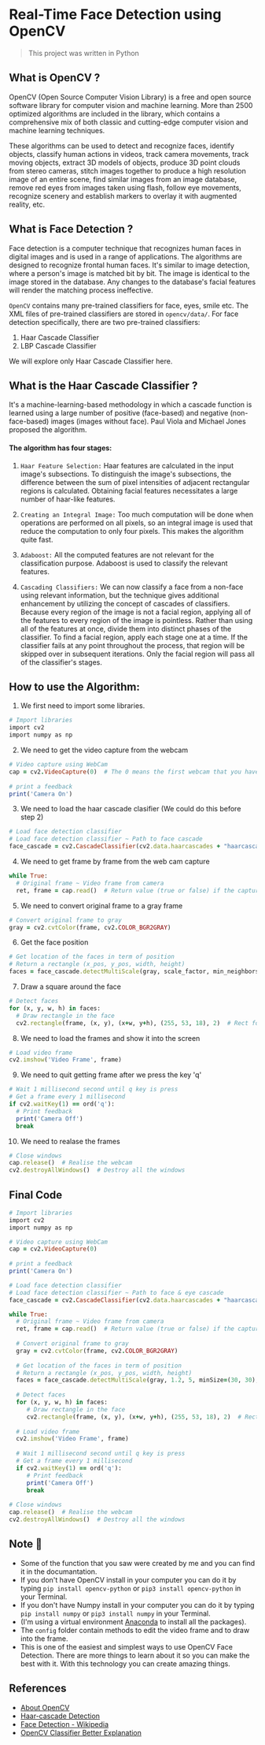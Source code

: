 # Real-Time Face Detection using OpenCV
> This project was written in Python
## What is OpenCV ?
OpenCV (Open Source Computer Vision Library) is a free and open source software library for computer vision and machine learning. More than 2500 optimized algorithms are included in the library, which contains a comprehensive mix of both classic and cutting-edge computer vision and machine learning techniques. 

These algorithms can be used to detect and recognize faces, identify objects, classify human actions in videos, track camera movements, track moving objects, extract 3D models of objects, produce 3D point clouds from stereo cameras, stitch images together to produce a high resolution image of an entire scene, find similar images from an image database, remove red eyes from images taken using flash, follow eye movements, recognize scenery and establish markers to overlay it with augmented reality, etc.

## What is Face Detection ?
Face detection is a computer technique that recognizes human faces in digital images and is used in a range of applications. The algorithms are designed to recognize frontal human faces. It's similar to image detection, where a person's image is matched bit by bit. The image is identical to the image stored in the database. Any changes to the database's facial features will render the matching process ineffective.

```OpenCV``` contains many pre-trained classifiers for face, eyes, smile etc. The XML files of pre-trained classifiers are stored in ```opencv/data/```. For face detection specifically, there are two pre-trained classifiers:

1. Haar Cascade Classifier
2. LBP Cascade Classifier

We will explore only Haar Cascade Classifier here.

## What is the Haar Cascade Classifier ?

It's a machine-learning-based methodology in which a cascade function is learned using a large number of positive (face-based) and negative (non-face-based) images (images without face). Paul Viola and Michael Jones proposed the algorithm.

#### The algorithm has four stages:

1. ```Haar Feature Selection:``` Haar features are calculated in the input image's subsections. To distinguish the image's subsections, the difference between the sum of pixel intensities of adjacent rectangular regions is calculated. Obtaining facial features necessitates a large number of haar-like features.

2. ```Creating an Integral Image:``` Too much computation will be done when operations are performed on all pixels, so an integral image is used that reduce the computation to only four pixels. This makes the algorithm quite fast.

3. ```Adaboost:``` All the computed features are not relevant for the classification purpose. Adaboost is used to classify the relevant features.

4. ```Cascading Classifiers:``` We can now classify a face from a non-face using relevant information, but the technique gives additional enhancement by utilizing the concept of cascades of classifiers. Because every region of the image is not a facial region, applying all of the features to every region of the image is pointless. Rather than using all of the features at once, divide them into distinct phases of the classifier. To find a facial region, apply each stage one at a time. If the classifier fails at any point throughout the process, that region will be skipped over in subsequent iterations. Only the facial region will pass all of the classifier's stages.

## How to use the Algorithm:
1. We first need to import some libraries.
```ruby
# Import libraries
import cv2
import numpy as np
```
2. We need to get the video capture from the webcam
```ruby
# Video capture using WebCam
cap = cv2.VideoCapture(0)  # The 0 means the first webcam that you have, if you have more webcam that you want to use you could put 1, 2, or 3... 
        
# print a feedback
print('Camera On')
```
3. We need to load the haar cascade clasifier (We could do this before step 2)
```ruby
# Load face detection classifier
# Load face detection classifier ~ Path to face cascade
face_cascade = cv2.CascadeClassifier(cv2.data.haarcascades + "haarcascade_frontalface_default.xml")  # Pre train model
```
4. We need to get frame by frame from the web cam capture
```ruby
while True:
  # Original frame ~ Video frame from camera
  ret, frame = cap.read()  # Return value (true or false) if the capture work, video frame
```
5. We need to convert original frame to a gray frame
```ruby
# Convert original frame to gray
gray = cv2.cvtColor(frame, cv2.COLOR_BGR2GRAY)
```
6. Get the face position
```ruby
# Get location of the faces in term of position
# Return a rectangle (x_pos, y_pos, width, height)
faces = face_cascade.detectMultiScale(gray, scale_factor, min_neighbors, minSize=(30, 30), flags=cv2.CASCADE_SCALE_IMAGE)  
```
7. Draw a square around the face
```ruby
# Detect faces
for (x, y, w, h) in faces:
  # Draw rectangle in the face
  cv2.rectangle(frame, (x, y), (x+w, y+h), (255, 53, 18), 2)  # Rect for the face
```
8. We need to load the frames and show it into the screen
```ruby
# Load video frame
cv2.imshow('Video Frame', frame)
```
9. We need to quit getting frame after we press the key 'q'
```ruby
# Wait 1 millisecond second until q key is press
# Get a frame every 1 millisecond
if cv2.waitKey(1) == ord('q'):
  # Print feedback
  print('Camera Off')
  break
```
10. We need to realase the frames
```ruby
# Close windows
cap.release()  # Realise the webcam
cv2.destroyAllWindows()  # Destroy all the windows
```

## Final Code
```ruby
# Import libraries
import cv2
import numpy as np

# Video capture using WebCam
cap = cv2.VideoCapture(0)
        
# print a feedback
print('Camera On')

# Load face detection classifier
# Load face detection classifier ~ Path to face & eye cascade
face_cascade = cv2.CascadeClassifier(cv2.data.haarcascades + "haarcascade_frontalface_default.xml")  # Pre train model

while True:
  # Original frame ~ Video frame from camera
  ret, frame = cap.read()  # Return value (true or false) if the capture work, video frame
  
  # Convert original frame to gray
  gray = cv2.cvtColor(frame, cv2.COLOR_BGR2GRAY)
  
  # Get location of the faces in term of position
  # Return a rectangle (x_pos, y_pos, width, height)
  faces = face_cascade.detectMultiScale(gray, 1.2, 5, minSize=(30, 30), flags=cv2.CASCADE_SCALE_IMAGE) 
  
  # Detect faces
  for (x, y, w, h) in faces:
     # Draw rectangle in the face
     cv2.rectangle(frame, (x, y), (x+w, y+h), (255, 53, 18), 2)  # Rect for the face
     
  # Load video frame
  cv2.imshow('Video Frame', frame)
  
  # Wait 1 millisecond second until q key is press
  # Get a frame every 1 millisecond
  if cv2.waitKey(1) == ord('q'):
     # Print feedback
     print('Camera Off')
     break
     
# Close windows
cap.release()  # Realise the webcam
cv2.destroyAllWindows()  # Destroy all the windows
```

## Note :pencil:
* Some of the function that you saw were created by me and you can find it in the documantation.
* If you don't have OpenCV install in your computer you can do it by typing ```pip install opencv-python``` or ```pip3 install opencv-python``` in your Terminal.
* If you don't have Numpy install in your computer you can do it by typing ```pip install numpy``` or ```pip3 install numpy``` in your Terminal.
* (I'm using a virtual environment [Anaconda](https://docs.anaconda.com/anaconda/install/) to install all the packages).
* The ```config``` folder contain methods to edit the video frame and to draw into the frame.
* This is one of the easiest and simplest ways to use OpenCV Face Detection. There are more things to learn about it so you can make the best with it. With this technology you can create amazing things.

## References
* [About OpenCV](https://opencv.org/about/)
* [Haar-cascade Detection](https://docs.opencv.org/3.4/db/d28/tutorial_cascade_classifier.html)
* [Face Detection - Wikipedia](https://en.wikipedia.org/wiki/Face_detection)
* [OpenCV Classifier Better Explanation](https://github.com/informramiz/Face-Detection-OpenCV)
